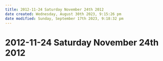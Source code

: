 ```yaml
---
title: 2012-11-24 Saturday November 24th 2012
date created: Wednesday, August 30th 2023, 9:15:26 pm
date modified: Sunday, September 17th 2023, 9:18:32 pm
---
```


# 2012-11-24 Saturday November 24th 2012
